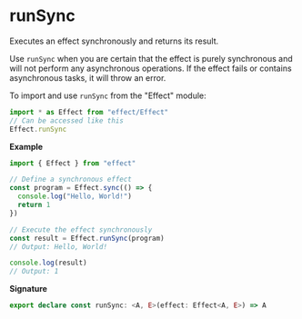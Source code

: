 # runSync

Executes an effect synchronously and returns its result.

Use `runSync` when you are certain that the effect is purely synchronous and will not perform any asynchronous operations.
If the effect fails or contains asynchronous tasks, it will throw an error.

To import and use `runSync` from the "Effect" module:

```ts
import * as Effect from "effect/Effect"
// Can be accessed like this
Effect.runSync
```

**Example**

```ts
import { Effect } from "effect"

// Define a synchronous effect
const program = Effect.sync(() => {
  console.log("Hello, World!")
  return 1
})

// Execute the effect synchronously
const result = Effect.runSync(program)
// Output: Hello, World!

console.log(result)
// Output: 1
```

**Signature**

```ts
export declare const runSync: <A, E>(effect: Effect<A, E>) => A
```
